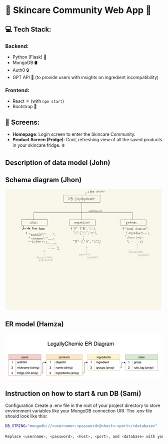 # 🌸 Skincare Community Web App 🌸

## 💻 Tech Stack:

### Backend:
- Python (Flask) 🐍
- MongoDB 🛢️
- Auth0 🔒
- GPT API 🤖 (to provide users with insights on ingredient incompatibility)

### Frontend:
- React ⚛️ (with `npm start`)
- Bootstrap 🎨

## 📱 Screens:
- **Homepage**: Login screen to enter the Skincare Community.
- **Product Screen (Fridge)**: Cool, refreshing view of all the saved products in your skincare fridge. ❄️

## Description of data model (John)

## Schema diagram (Jhon)
<img src="https://github.com/Hamza-Anver/LegallyChemie/blob/main/images/schema.jpg" width="500"> 

## ER model (Hamza)
<img src="https://github.com/Hamza-Anver/LegallyChemie/blob/main/images/erdiagram.png" width="500"> 


## Instruction on how to start & run DB (Sami)
Configuration
Create a .env file in the root of your project directory to store environment variables like your MongoDB connection URI. The .env file should look like this:

```bash
DB_STRING="mongodb://<username>:<password>@<host>:<port>/<database>"

Replace <username>, <password>, <host>, <port>, and <database> with your actual MongoDB credentials.